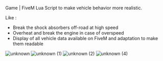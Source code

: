 
Game | FiveM Lua Script to make vehicle behavior more realistic.

Like :
- Break the shock absorbers off-road at high speed
- Overheat and break the engine in case of overspeed
- Display of all vehicle data available on FiveM and adaptation to make them readable

![unknown](https://user-images.githubusercontent.com/67373356/183706877-12c074de-96df-4dc8-b3f9-c6df11ba5ac0.png)
![unknown (1)](https://user-images.githubusercontent.com/67373356/183706868-fedf5451-bf07-404b-a1d0-bc3c25ecbbd7.png)
![unknown (2)](https://user-images.githubusercontent.com/67373356/183706872-ce63e939-5e3d-435b-9024-7be980ba73ac.png)
![unknown (4)](https://user-images.githubusercontent.com/67373356/183707783-7205c52b-4a4e-4f51-b613-803d748fea2d.png)


